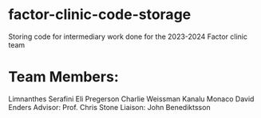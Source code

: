 # factor-clinic-code-storage
Storing code for intermediary work done for the 2023-2024 Factor clinic team

# Team Members:
Limnanthes Serafini
Eli Pregerson
Charlie Weissman
Kanalu Monaco
David Enders
Advisor: Prof. Chris Stone
Liaison: John Benediktsson
